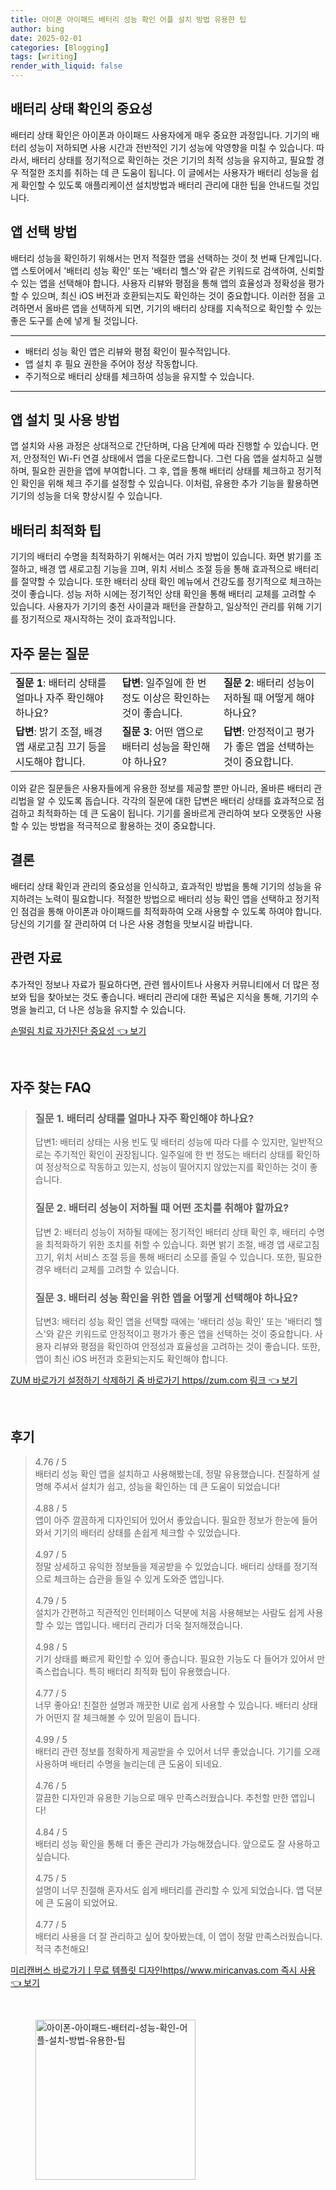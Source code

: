 ```yaml
---
title: 아이폰 아이패드 배터리 성능 확인 어플 설치 방법 유용한 팁
author: bing
date: 2025-02-01
categories: [Blogging]
tags: [writing]
render_with_liquid: false
---
```



<h2 id='배터리 상태 확인의 중요성'>배터리 상태 확인의 중요성</h2>

<p>배터리 상태 확인은 아이폰과 아이패드 사용자에게 매우 중요한 과정입니다. 기기의 배터리 성능이 저하되면 사용 시간과 전반적인 기기 성능에 악영향을 미칠 수 있습니다. 따라서, 배터리 상태를 정기적으로 확인하는 것은 기기의 최적 성능을 유지하고, 필요할 경우 적절한 조치를 취하는 데 큰 도움이 됩니다. 이 글에서는 사용자가 배터리 성능을 쉽게 확인할 수 있도록 애플리케이션 설치방법과 배터리 관리에 대한 팁을 안내드릴 것입니다.</p>

<h2 id='앱 선택 방법'>앱 선택 방법</h2>

<p>배터리 성능을 확인하기 위해서는 먼저 적절한 앱을 선택하는 것이 첫 번째 단계입니다. 앱 스토어에서 '배터리 성능 확인' 또는 '배터리 헬스'와 같은 키워드로 검색하여, 신뢰할 수 있는 앱을 선택해야 합니다. 사용자 리뷰와 평점을 통해 앱의 효율성과 정확성을 평가할 수 있으며, 최신 iOS 버전과 호환되는지도 확인하는 것이 중요합니다. 이러한 점을 고려하면서 올바른 앱을 선택하게 되면, 기기의 배터리 상태를 지속적으로 확인할 수 있는 좋은 도구를 손에 넣게 될 것입니다.</p>

<hr />

<ul>
    <li>배터리 성능 확인 앱은 리뷰와 평점 확인이 필수적입니다.</li>
    <li>앱 설치 후 필요 권한을 주어야 정상 작동합니다.</li>
    <li>주기적으로 배터리 상태를 체크하여 성능을 유지할 수 있습니다.</li>
</ul>

<hr />

<h2 id='앱 설치 및 사용 방법'>앱 설치 및 사용 방법</h2>

<p>앱 설치와 사용 과정은 상대적으로 간단하며, 다음 단계에 따라 진행할 수 있습니다. 먼저, 안정적인 Wi-Fi 연결 상태에서 앱을 다운로드합니다. 그런 다음 앱을 설치하고 실행하며, 필요한 권한을 앱에 부여합니다. 그 후, 앱을 통해 배터리 상태를 체크하고 정기적인 확인을 위해 체크 주기를 설정할 수 있습니다. 이처럼, 유용한 추가 기능을 활용하면 기기의 성능을 더욱 향상시킬 수 있습니다.</p>

<h2 id='배터리 최적화 팁'>배터리 최적화 팁</h2>

<p>기기의 배터리 수명을 최적화하기 위해서는 여러 가지 방법이 있습니다. 화면 밝기를 조절하고, 배경 앱 새로고침 기능을 끄며, 위치 서비스 조절 등을 통해 효과적으로 배터리를 절약할 수 있습니다. 또한 배터리 상태 확인 메뉴에서 건강도를 정기적으로 체크하는 것이 좋습니다. 성능 저하 시에는 정기적인 상태 확인을 통해 배터리 교체를 고려할 수 있습니다. 사용자가 기기의 충전 사이클과 패턴을 관찰하고, 일상적인 관리를 위해 기기를 정기적으로 재시작하는 것이 효과적입니다.</p>

<h2 id='자주 묻는 질문'>자주 묻는 질문</h2>

<table>
    <tr>
        <td><b>질문 1</b>: 배터리 상태를 얼마나 자주 확인해야 하나요?</td>
        <td><b>답변</b>: 일주일에 한 번 정도 이상은 확인하는 것이 좋습니다.</td>
        <td><b>질문 2</b>: 배터리 성능이 저하될 때 어떻게 해야 하나요?</td>
    </tr>
    <tr>
        <td><b>답변</b>: 밝기 조절, 배경 앱 새로고침 끄기 등을 시도해야 합니다.</td>
        <td><b>질문 3</b>: 어떤 앱으로 배터리 성능을 확인해야 하나요?</td>
        <td><b>답변</b>: 안정적이고 평가가 좋은 앱을 선택하는 것이 중요합니다.</td>
    </tr>
</table>

<p>이와 같은 질문들은 사용자들에게 유용한 정보를 제공할 뿐만 아니라, 올바른 배터리 관리법을 알 수 있도록 돕습니다. 각각의 질문에 대한 답변은 배터리 상태를 효과적으로 점검하고 최적화하는 데 큰 도움이 됩니다. 기기를 올바르게 관리하여 보다 오랫동안 사용할 수 있는 방법을 적극적으로 활용하는 것이 중요합니다.</p>

<h2 id='결론'>결론</h2>

<p>배터리 상태 확인과 관리의 중요성을 인식하고, 효과적인 방법을 통해 기기의 성능을 유지하려는 노력이 필요합니다. 적절한 방법으로 배터리 성능 확인 앱을 선택하고 정기적인 점검을 통해 아이폰과 아이패드를 최적화하여 오래 사용할 수 있도록 하여야 합니다. 당신의 기기를 잘 관리하여 더 나은 사용 경험을 맛보시길 바랍니다.</p>

<h2 id='관련 자료'>관련 자료</h2>

<p>추가적인 정보나 자료가 필요하다면, 관련 웹사이트나 사용자 커뮤니티에서 더 많은 정보와 팁을 찾아보는 것도 좋습니다. 배터리 관리에 대한 폭넓은 지식을 통해, 기기의 수명을 늘리고, 더 나은 성능을 유지할 수 있습니다.</p>


<p><a class="click-button" title="손떨림 치료 자가진단 중요성" href="https://aptwhite.github.io/posts/%EC%86%90%EB%96%A8%EB%A6%BC-%EC%B9%98%EB%A3%8C-%EC%9E%90%EA%B0%80%EC%A7%84%EB%8B%A8-%EC%A4%91%EC%9A%94%EC%84%B1/" rel="dofollow">손떨림 치료 자가진단 중요성 👈 보기</a></p><br>
<h2 id='자주_찾는_FAQ'>자주 찾는 FAQ</h2>
<div itemscope="" itemtype="https://schema.org/FAQPage"> 
<blockquote> 
<div itemscope="" itemprop="mainEntity" itemtype="https://schema.org/Question"> 
<h3 itemprop="name">질문 1. 배터리 상태를 얼마나 자주 확인해야 하나요?</h3> 
<div itemscope="" itemprop="acceptedAnswer" itemtype="https://schema.org/Answer"> 
<span itemprop="text"> 
<p>답변1: 배터리 상태는 사용 빈도 및 배터리 성능에 따라 다를 수 있지만, 일반적으로는 주기적인 확인이 권장됩니다. 일주일에 한 번 정도는 배터리 상태를 확인하여 정상적으로 작동하고 있는지, 성능이 떨어지지 않았는지를 확인하는 것이 좋습니다.</p> 
</span> 
</div> 
</div> 

<div itemscope="" itemprop="mainEntity" itemtype="https://schema.org/Question"> 
<h3 itemprop="name">질문 2. 배터리 성능이 저하될 때 어떤 조치를 취해야 할까요?</h3> 
<div itemscope="" itemprop="acceptedAnswer" itemtype="https://schema.org/Answer"> 
<span itemprop="text"> 
<p>답변 2: 배터리 성능이 저하될 때에는 정기적인 배터리 상태 확인 후, 배터리 수명을 최적화하기 위한 조치를 취할 수 있습니다. 화면 밝기 조절, 배경 앱 새로고침 끄기, 위치 서비스 조절 등을 통해 배터리 소모를 줄일 수 있습니다. 또한, 필요한 경우 배터리 교체를 고려할 수 있습니다.</p> 
</span> 
</div> 
</div> 

<div itemscope="" itemprop="mainEntity" itemtype="https://schema.org/Question"> 
<h3 itemprop="name">질문 3. 배터리 성능 확인을 위한 앱을 어떻게 선택해야 하나요?</h3> 
<div itemscope="" itemprop="acceptedAnswer" itemtype="https://schema.org/Answer"> 
<span itemprop="text"> 
<p>답변3: 배터리 성능 확인 앱을 선택할 때에는 '배터리 성능 확인' 또는 '배터리 헬스'와 같은 키워드로 안정적이고 평가가 좋은 앱을 선택하는 것이 중요합니다. 사용자 리뷰와 평점을 확인하여 안정성과 효율성을 고려하는 것이 좋습니다. 또한, 앱이 최신 iOS 버전과 호환되는지도 확인해야 합니다.</p> 
</span> 
</div> 
</div> 

</blockquote> 
</div>
<p><a class="click-button" title="ZUM 바로가기 설정하기 삭제하기 줌 바로가기 https//zum.com 링크" href="https://aptwhite.github.io/posts/ZUM-%EB%B0%94%EB%A1%9C%EA%B0%80%EA%B8%B0-%EC%84%A4%EC%A0%95%ED%95%98%EA%B8%B0-%EC%82%AD%EC%A0%9C%ED%95%98%EA%B8%B0-%EC%A4%8C-%EB%B0%94%EB%A1%9C%EA%B0%80%EA%B8%B0-httpszum.com-%EB%A7%81%ED%81%AC/" rel="dofollow">ZUM 바로가기 설정하기 삭제하기 줌 바로가기 https//zum.com 링크 👈 보기</a></p><br>
<h2 id='후기'>후기</h2>
<div itemscope itemtype="https://schema.org/Product">
  <blockquote>
  <div itemprop="review" itemscope itemtype="https://schema.org/Review">
      <div itemprop="reviewRating" itemscope itemtype="https://schema.org/Rating"> <span itemprop="ratingValue">4.76</span> / <span itemprop="bestRating">5</span> </div>
      <span itemprop="reviewBody">배터리 성능 확인 앱을 설치하고 사용해봤는데, 정말 유용했습니다. 친절하게 설명해 주셔서 설치가 쉽고, 성능을 확인하는 데 큰 도움이 되었습니다!</span>
  </div>
  <br>
  <div itemprop="review" itemscope itemtype="https://schema.org/Review">
      <div itemprop="reviewRating" itemscope itemtype="https://schema.org/Rating"> <span itemprop="ratingValue">4.88</span> / <span itemprop="bestRating">5</span> </div>
      <span itemprop="reviewBody">앱이 아주 깔끔하게 디자인되어 있어서 좋았습니다. 필요한 정보가 한눈에 들어와서 기기의 배터리 상태를 손쉽게 체크할 수 있었습니다.</span>
  </div>
  <br>
  <div itemprop="review" itemscope itemtype="https://schema.org/Review">
      <div itemprop="reviewRating" itemscope itemtype="https://schema.org/Rating"> <span itemprop="ratingValue">4.97</span> / <span itemprop="bestRating">5</span> </div>
      <span itemprop="reviewBody">정말 상세하고 유익한 정보들을 제공받을 수 있었습니다. 배터리 상태를 정기적으로 체크하는 습관을 들일 수 있게 도와준 앱입니다.</span>
  </div>
  <br>
  <div itemprop="review" itemscope itemtype="https://schema.org/Review">
      <div itemprop="reviewRating" itemscope itemtype="https://schema.org/Rating"> <span itemprop="ratingValue">4.79</span> / <span itemprop="bestRating">5</span> </div>
      <span itemprop="reviewBody">설치가 간편하고 직관적인 인터페이스 덕분에 처음 사용해보는 사람도 쉽게 사용할 수 있는 앱입니다. 배터리 관리가 더욱 철저해졌습니다.</span>
  </div>
  <br>
  <div itemprop="review" itemscope itemtype="https://schema.org/Review">
      <div itemprop="reviewRating" itemscope itemtype="https://schema.org/Rating"> <span itemprop="ratingValue">4.98</span> / <span itemprop="bestRating">5</span> </div>
      <span itemprop="reviewBody">기기 상태를 빠르게 확인할 수 있어 좋습니다. 필요한 기능도 다 들어가 있어서 만족스럽습니다. 특히 배터리 최적화 팁이 유용했습니다.</span>
  </div>
  <br>
  <div itemprop="review" itemscope itemtype="https://schema.org/Review">
      <div itemprop="reviewRating" itemscope itemtype="https://schema.org/Rating"> <span itemprop="ratingValue">4.77</span> / <span itemprop="bestRating">5</span> </div>
      <span itemprop="reviewBody">너무 좋아요!‌ 친절한 설명과 깨끗한 UI로 쉽게 사용할 수 있습니다. 배터리 상태가 어떤지 잘 체크해볼 수 있어 믿음이 듭니다.</span>
  </div>
  <br>
  <div itemprop="review" itemscope itemtype="https://schema.org/Review">
      <div itemprop="reviewRating" itemscope itemtype="https://schema.org/Rating"> <span itemprop="ratingValue">4.99</span> / <span itemprop="bestRating">5</span> </div>
      <span itemprop="reviewBody">배터리 관련 정보를 정확하게 제공받을 수 있어서 너무 좋았습니다. 기기를 오래 사용하며 배터리 수명을 늘리는데 큰 도움이 되네요.</span>
  </div>
  <br>
  <div itemprop="review" itemscope itemtype="https://schema.org/Review">
      <div itemprop="reviewRating" itemscope itemtype="https://schema.org/Rating"> <span itemprop="ratingValue">4.76</span> / <span itemprop="bestRating">5</span> </div>
      <span itemprop="reviewBody">깔끔한 디자인과 유용한 기능으로 매우 만족스러웠습니다. 추천할 만한 앱입니다!</span>
  </div>
  <br>
  <div itemprop="review" itemscope itemtype="https://schema.org/Review">
      <div itemprop="reviewRating" itemscope itemtype="https://schema.org/Rating"> <span itemprop="ratingValue">4.84</span> / <span itemprop="bestRating">5</span> </div>
      <span itemprop="reviewBody">배터리 성능 확인을 통해 더 좋은 관리가 가능해졌습니다. 앞으로도 잘 사용하고 싶습니다.</span>
  </div>
  <br>
  <div itemprop="review" itemscope itemtype="https://schema.org/Review">
      <div itemprop="reviewRating" itemscope itemtype="https://schema.org/Rating"> <span itemprop="ratingValue">4.75</span> / <span itemprop="bestRating">5</span> </div>
      <span itemprop="reviewBody">설명이 너무 친절해 혼자서도 쉽게 배터리를 관리할 수 있게 되었습니다. 앱 덕분에 큰 도움이 되었어요.</span>
  </div>
  <br>
  <div itemprop="review" itemscope itemtype="https://schema.org/Review">
      <div itemprop="reviewRating" itemscope itemtype="https://schema.org/Rating"> <span itemprop="ratingValue">4.77</span> / <span itemprop="bestRating">5</span> </div>
      <span itemprop="reviewBody">배터리 사용을 더 잘 관리하고 싶어 찾아봤는데, 이 앱이 정말 만족스러웠습니다. 적극 추천해요!</span>
  </div>
  </blockquote>
</div>
<p><a class="click-button" title="미리캔버스 바로가기ㅣ무료 템플릿 디자인https//www.miricanvas.com 즉시 사용" href="https://aptwhite.github.io/posts/%EB%AF%B8%EB%A6%AC%EC%BA%94%EB%B2%84%EC%8A%A4-%EB%B0%94%EB%A1%9C%EA%B0%80%EA%B8%B0%E3%85%A3%EB%AC%B4%EB%A3%8C-%ED%85%9C%ED%94%8C%EB%A6%BF-%EB%94%94%EC%9E%90%EC%9D%B8httpswww.miricanvas.com-%EC%A6%89%EC%8B%9C-%EC%82%AC%EC%9A%A9/" rel="dofollow">미리캔버스 바로가기ㅣ무료 템플릿 디자인https//www.miricanvas.com 즉시 사용 👈 보기</a></p><br>
<figure class="image"><img src="https://aptwhite.github.io/assets/img/thumbnail/아이폰-아이패드-배터리-성능-확인-어플-설치-방법-유용한-팁.webp" alt="아이폰-아이패드-배터리-성능-확인-어플-설치-방법-유용한-팁" width="256" height="256"></figure>